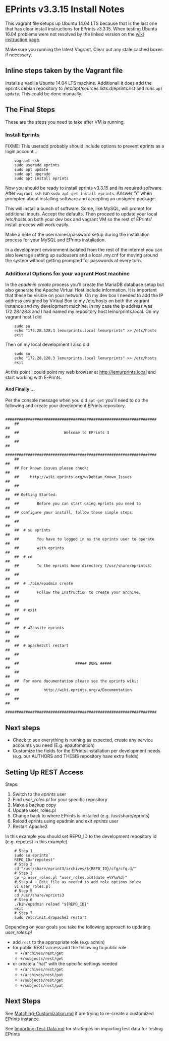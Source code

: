 
# EPrints v3.3.15 Install Notes

This vagrant file setups up Ubuntu 14.04 LTS because that is the last one that
has clear install instructions for EPrints v3.3.15. When testing Ubuntu 16.04
problems were not resolved by the linked version on the [wiki instruction page](http://wiki.eprints.org/w/Installing_EPrints_on_Debian/Ubuntu).

Make sure you running the latest Vagrant. Clear out any stale cached boxes if
necessary.


## Inline steps taken by the Vagrant file

Installs a vanilla Ubuntu 14.04 LTS machine. Additionall it does add the eprints
debian repository to /etc/apt/sources.lists.d/eprints.list
and runs `apt update`. This could be done manually.


## The Final Steps

These are the steps you need to take after VM is running.

### Install Eprints 

FIXME: This useradd probably should include options to prevent eprints as a login account...

```shell
    vagrant ssh
    sudo useradd eprints
    sudo apt update
    sudo apt upgrade
    sudo apt install eprints
```        

Now you should be ready to install eprints v3.3.15 and its required software.
After `vagrant ssh` run `sudo apt-get install eprints`. Answer 'Y' when prompted
about installing software and accepting an unsigned package.

This will install a bunch of software. Some, like MySQL, will prompt for
additional inputs. Accept the defaults. Then proceed to update your local
/etc/hosts on both your dev box and vagrant VM so the rest of EPrints'
install process will work easily.

Make a note of the usernames/password setup during the installation process
for your MySQL and EPrints installation.

In a development environment isolated from the rest of the internet you can
also leverage setting up sudousers and a local .my.cnf for moving around the
system without getting prompted for passwords at every turn.

### Additional Options for your vagrant Host machine

In the _epadmin create_ process you'll create the MariaDB database setup but
also generate the Apache Virtual Host include information. It is important that
these be visible on your network.  On my dev box I needed to add the IP address
assigned by Virtual Box to my /etc/hosts on both the vagrant instance and my
development machine. In my case the ip address was 172.28.128.3 and I had
named my repository host lemurprints.local. On my vagrant host I did

```shell
    sudo su
    echo "172.28.128.3 lemurprints.local lemurprints" >> /etc/hosts
    exit
```

Then on my local development I also did

```shell
    sudo su
    echo "172.28.128.3 lemurprints.local lemurprints" >> /etc/hosts
    exit
```

At this point I could point my web browser at http://lemurprints.local and
start working with E-Prints.

#### And Finally ...

Per the console message when you did `apt-get` you'll need to do the following
and create your development EPrints repository.

```shell
    ###################################################################
    ##                                                               ##
    ##                    Welcome to EPrints 3                       ##
    ##                                                               ##
    ###################################################################
    ##                                                               ##
    ## For known issues please check:                                ##
    ##     http://wiki.eprints.org/w/Debian_Known_Issues             ##
    ##                                                               ##
    ## Getting Started:                                              ##
    ##        Before you can start using eprints you need to         ##
    ## configure your install, follow these simple steps:            ##
    ##                                                               ##
    ##  # su eprints                                                 ##
    ##        You have to logged in as the eprints user to operate   ##
    ##        with eprints                                           ##
    ##  # cd                                                         ##
    ##        To the eprints home directory (/usr/share/eprints3)    ##
    ##                                                               ##
    ##  # ./bin/epadmin create                                       ##
    ##        Follow the instruction to create your archive.         ##
    ##                                                               ##
    ##  # exit                                                       ##
    ##                                                               ##
    ##  # a2ensite eprints                                           ##
    ##                                                               ##
    ##  # apache2ctl restart                                         ##
    ##                                                               ##
    ##                         ##### DONE #####                      ##
    ##                                                               ##
    ##  For more documentation please see the eprints wiki:          ##
    ##           http://wiki.eprints.org/w/Documentation             ##
    ##                                                               ##
    ###################################################################
```

## Next steps

+ Check to see everything is running as expected, create any service accounts you need (E.g. epautomation)
+ Customize the fields for the EPrints installation per development needs (e.g. our AUTHORS and THESIS repository have extra fields)

## Setting Up REST Access

Steps:

1. Switch to the *eprints* user
2. Find *user_roles.pl* for your specific repository 
3. Make a backup copy
4. Update user_roles.pl
5. Change back to where EPrints is installed (e.g. /usr/share/eprints)
6. Reload eprints using epadmin and exit *eprints* user
7. Restart Apache2

In this example you should set REPO_ID to the development repository id (e.g. repotest in this example).

```shell
    # Step 1
	sudo su eprints`
	REPO_ID="repotest"
    # Step 2
	cd "/usr/share/eprint3/archives/${REPO_ID}/cfg/cfg.d/"
    # Step 3
	cp -p user_roles.pl "user_roles.pl$(date +%Y%m%d)"
    # Step 4 - Edit file as needed to add role options below
	vi user_roles.pl
    # Step 5
	cd /usr/share/eprints3
    # Step 6
	./bin/epadmin reload "${REPO_ID}"
    exit
    # Step 7
    sudo /etc/init.d/apache2 restart
```

Depending on your goals you take the following approach to updating *user_roles.pl*

+ add `rest` to the appropriate role (e.g. admin)
+ for public REST access add the following to public role
	+ `+/archives/rest/get`
	+ `+/subjects/rest/get`
+ or create a "hat" with the specific settings needed
	+ `+/archives/rest/get`
	+ `+/archives/rest/put`
	+ `+/subjects/rest/get`
	+ `+/subjects/rest/put`

## Next Steps


See [Matching-Customization.md](Matching-Customization.md) if are trying to re-create a customized EPrints instance

See [Importing-Test-Data.md](Importing-Test-Data.html) for strategies on importing test data for testing EPrints


